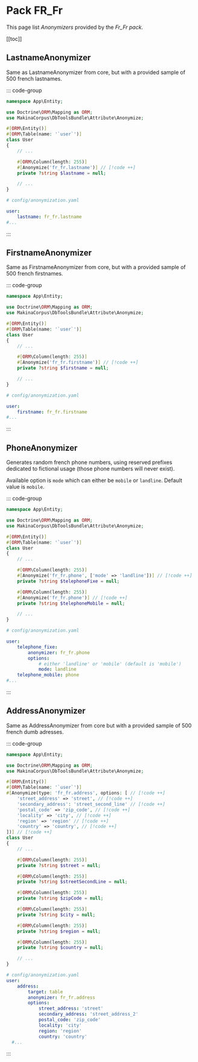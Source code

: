 # Pack FR_Fr

This page list *Anonymizers* provided by the *Fr_Fr pack*.

[[toc]]

## LastnameAnonymizer

Same as LastnameAnonymizer from core, but with a provided sample of 500 french lastnames.

::: code-group
```php [Attribute]
namespace App\Entity;

use Doctrine\ORM\Mapping as ORM;
use MakinaCorpus\DbToolsBundle\Attribute\Anonymize;

#[ORM\Entity()]
#[ORM\Table(name: '`user`')]
class User
{
    // ...

    #[ORM\Column(length: 255)]
    #[Anonymize('fr_fr.lastname')] // [!code ++]
    private ?string $lastname = null;

    // ...
}
```

```yaml [YAML]
# config/anonymization.yaml

user:
    lastname: fr_fr.lastname
#...
```
:::

## FirstnameAnonymizer

Same as FirstnameAnonymizer from core, but with a provided sample of 500 french firstnames.

::: code-group
```php [Attribute]
namespace App\Entity;

use Doctrine\ORM\Mapping as ORM;
use MakinaCorpus\DbToolsBundle\Attribute\Anonymize;

#[ORM\Entity()]
#[ORM\Table(name: '`user`')]
class User
{
    // ...

    #[ORM\Column(length: 255)]
    #[Anonymize('fr_fr.firstname')] // [!code ++]
    private ?string $firstname = null;

    // ...
}
```

```yaml [YAML]
# config/anonymization.yaml

user:
    firstname: fr_fr.firstname
#...
```
:::

## PhoneAnonymizer

Generates random french phone numbers, using reserved prefixes dedicated to
fictional usage (those phone numbers will never exist).

Available option is `mode` which can either be `mobile` or `landline`. Default value is `mobile`.

::: code-group
```php [Attribute]
namespace App\Entity;

use Doctrine\ORM\Mapping as ORM;
use MakinaCorpus\DbToolsBundle\Attribute\Anonymize;

#[ORM\Entity()]
#[ORM\Table(name: '`user`')]
class User
{
    // ...

    #[ORM\Column(length: 255)]
    #[Anonymize('fr_fr.phone', ['mode' => 'landline'])] // [!code ++]
    private ?string $telephoneFixe = null;

    #[ORM\Column(length: 255)]
    #[Anonymize('fr_fr.phone')] // [!code ++]
    private ?string $telephoneMobile = null;

    // ...
}
```

```yaml [YAML]
# config/anonymization.yaml

user:
    telephone_fixe:
        anonymizer: fr_fr.phone
        options:
            # either 'landline' or 'mobile' (default is 'mobile')
            mode: landline
    telephone_mobile: phone
#...
```
:::

## AddressAnonymizer

Same as AddressAnonymizer from core but with a provided sample of 500 french dumb adresses.


::: code-group
```php [Attribute]
namespace App\Entity;

use Doctrine\ORM\Mapping as ORM;
use MakinaCorpus\DbToolsBundle\Attribute\Anonymize;

#[ORM\Entity()]
#[ORM\Table(name: '`user`')]
#[Anonymize(type: 'fr_fr.address', options: [ // [!code ++]
    'street_address' => 'street', // [!code ++]
    'secondary_address': 'street_second_line' // [!code ++]
    'postal_code' => 'zip_code', // [!code ++]
    'locality' => 'city', // [!code ++]
    'region' => 'region' // [!code ++]
    'country' => 'country', // [!code ++]
])] // [!code ++]
class User
{
    // ...

    #[ORM\Column(length: 255)]
    private ?string $street = null;

    #[ORM\Column(length: 255)]
    private ?string $streetSecondLine = null;

    #[ORM\Column(length: 255)]
    private ?string $zipCode = null;

    #[ORM\Column(length: 255)]
    private ?string $city = null;

    #[ORM\Column(length: 255)]
    private ?string $region = null;

    #[ORM\Column(length: 255)]
    private ?string $country = null;

    // ...
}
```

```yaml [YAML]
# config/anonymization.yaml
user:
    address:
        target: table
        anonymizer: fr_fr.address
        options:
            street_address: 'street'
            secondary_address: 'street_address_2'
            postal_code: 'zip_code'
            locality: 'city'
            region: 'region'
            country: 'country'
  #...
```
:::
